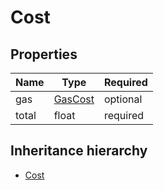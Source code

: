 

# Cost

## Properties

Name | Type | Required
-------- | -------- | --------
gas | [GasCost](GasCost.md) | optional
total | float | required




## Inheritance hierarchy


* [Cost](Cost.md)
